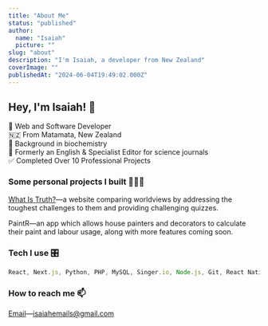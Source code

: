 ```yaml
---
title: "About Me"
status: "published"
author:
  name: "Isaiah"
  picture: ""
slug: "about"
description: "I'm Isaiah, a developer from New Zealand"
coverImage: ""
publishedAt: "2024-06-04T19:49:02.000Z"
---
```


## Hey, I'm Isaiah! 👋

🤖 Web and Software Developer\
🇳🇿 From Matamata, New Zealand\
🔬 Background in biochemistry\
📝 Formerly an English & Specialist Editor for science journals\
✅ Completed Over 10 Professional Projects

### Some personal projects I built 👨🏻‍💻

[What Is Truth?](https://whatistruth.co.nz)—a website comparing worldviews by addressing the toughest challenges to them and providing challenging quizzes.

PaintR—an app which allows house painters and decorators to calculate their paint and labour usage, along with more features coming soon.

### Tech I use 🎛️

```javascript
React, Next.js, Python, PHP, MySQL, Singer.io, Node.js, Git, React Native, Supabase, Framer Motion, Firebase...
```

### How to reach me 📫

[Email](mailto:isaiahemails@gmail.com)—isaiahemails@gmail.com
